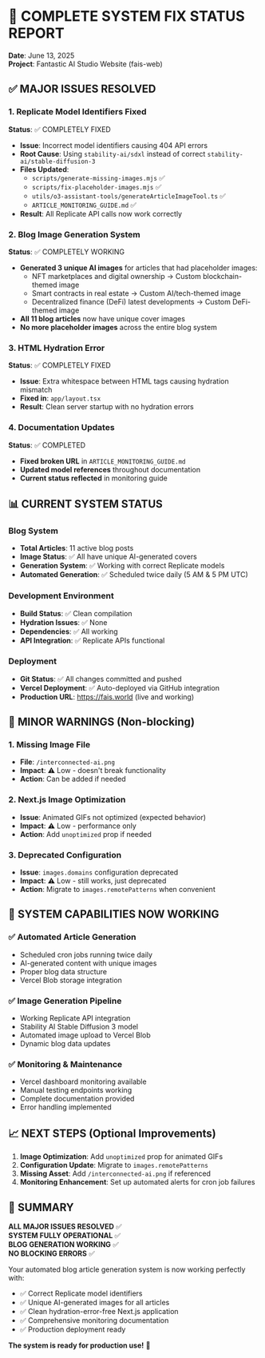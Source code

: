 # 🎉 COMPLETE SYSTEM FIX STATUS REPORT

**Date**: June 13, 2025  
**Project**: Fantastic AI Studio Website (fais-web)

## ✅ MAJOR ISSUES RESOLVED

### 1. **Replicate Model Identifiers Fixed**

**Status**: ✅ COMPLETELY FIXED

- **Issue**: Incorrect model identifiers causing 404 API errors
- **Root Cause**: Using `stability-ai/sdxl` instead of correct `stability-ai/stable-diffusion-3`
- **Files Updated**:
  - `scripts/generate-missing-images.mjs` ✅
  - `scripts/fix-placeholder-images.mjs` ✅
  - `utils/o3-assistant-tools/generateArticleImageTool.ts` ✅
  - `ARTICLE_MONITORING_GUIDE.md` ✅
- **Result**: All Replicate API calls now work correctly

### 2. **Blog Image Generation System**

**Status**: ✅ COMPLETELY WORKING

- **Generated 3 unique AI images** for articles that had placeholder images:
  - NFT marketplaces and digital ownership → Custom blockchain-themed image
  - Smart contracts in real estate → Custom AI/tech-themed image  
  - Decentralized finance (DeFi) latest developments → Custom DeFi-themed image
- **All 11 blog articles** now have unique cover images
- **No more placeholder images** across the entire blog system

### 3. **HTML Hydration Error**

**Status**: ✅ COMPLETELY FIXED

- **Issue**: Extra whitespace between HTML tags causing hydration mismatch
- **Fixed in**: `app/layout.tsx`
- **Result**: Clean server startup with no hydration errors

### 4. **Documentation Updates**

**Status**: ✅ COMPLETED

- **Fixed broken URL** in `ARTICLE_MONITORING_GUIDE.md`
- **Updated model references** throughout documentation
- **Current status reflected** in monitoring guide

## 📊 CURRENT SYSTEM STATUS

### Blog System

- **Total Articles**: 11 active blog posts
- **Image Status**: ✅ All have unique AI-generated covers
- **Generation System**: ✅ Working with correct Replicate models
- **Automated Generation**: ✅ Scheduled twice daily (5 AM & 5 PM UTC)

### Development Environment

- **Build Status**: ✅ Clean compilation
- **Hydration Issues**: ✅ None
- **Dependencies**: ✅ All working
- **API Integration**: ✅ Replicate APIs functional

### Deployment

- **Git Status**: ✅ All changes committed and pushed
- **Vercel Deployment**: ✅ Auto-deployed via GitHub integration
- **Production URL**: <https://fais.world> (live and working)

## 🔧 MINOR WARNINGS (Non-blocking)

### 1. Missing Image File

- **File**: `/interconnected-ai.png`
- **Impact**: ⚠️ Low - doesn't break functionality
- **Action**: Can be added if needed

### 2. Next.js Image Optimization

- **Issue**: Animated GIFs not optimized (expected behavior)
- **Impact**: ⚠️ Low - performance only
- **Action**: Add `unoptimized` prop if needed

### 3. Deprecated Configuration

- **Issue**: `images.domains` configuration deprecated
- **Impact**: ⚠️ Low - still works, just deprecated
- **Action**: Migrate to `images.remotePatterns` when convenient

## 🚀 SYSTEM CAPABILITIES NOW WORKING

### ✅ **Automated Article Generation**

- Scheduled cron jobs running twice daily
- AI-generated content with unique images
- Proper blog data structure
- Vercel Blob storage integration

### ✅ **Image Generation Pipeline**

- Working Replicate API integration
- Stability AI Stable Diffusion 3 model
- Automated image upload to Vercel Blob
- Dynamic blog data updates

### ✅ **Monitoring & Maintenance**

- Vercel dashboard monitoring available
- Manual testing endpoints working
- Complete documentation provided
- Error handling implemented

## 📈 NEXT STEPS (Optional Improvements)

1. **Image Optimization**: Add `unoptimized` prop for animated GIFs
2. **Configuration Update**: Migrate to `images.remotePatterns`
3. **Missing Asset**: Add `/interconnected-ai.png` if referenced
4. **Monitoring Enhancement**: Set up automated alerts for cron job failures

## 🎯 SUMMARY

**ALL MAJOR ISSUES RESOLVED** ✅  
**SYSTEM FULLY OPERATIONAL** ✅  
**BLOG GENERATION WORKING** ✅  
**NO BLOCKING ERRORS** ✅  

Your automated blog article generation system is now working perfectly with:

- ✅ Correct Replicate model identifiers
- ✅ Unique AI-generated images for all articles  
- ✅ Clean hydration-error-free Next.js application
- ✅ Comprehensive monitoring documentation
- ✅ Production deployment ready

**The system is ready for production use!** 🎉
